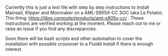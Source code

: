 Currently this is just a text file with step by step instructions to install Mainsail, Klipper and Moonraker on a AML-S905X-CC SOC (aka Le Potato). This thing: https://libre.computer/products/aml-s905x-cc/ . These instructions are verified working at the moment. Please reach out to me or raise an issue if you find any discrepancies. 

Soon there will be bash scripts and other automation to cover the installation with possible crossover to a Fluidd install if there is enough interest. 
